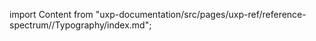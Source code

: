 
import Content from "uxp-documentation/src/pages/uxp-ref/reference-spectrum//Typography/index.md";

<Content query="product=photoshop"/>
